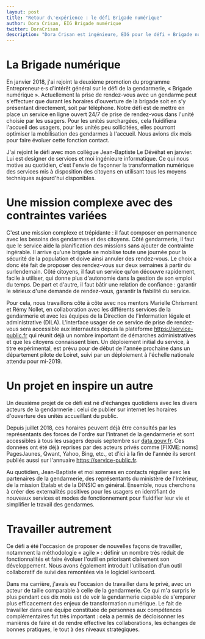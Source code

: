 ```yaml
---
layout: post
title: "Retour d\'expérience : le défi Brigade numérique"
author: Dora Crisan, EIG Brigade numérique
twitter: DoraCrisan
description: "Dora Crisan est ingénieure, EIG pour le défi « Brigade numérique » au ministère de l'intérieur, à la Direction générale de la gendarmerie nationale. Elle partage son vécu et les avancées du projet après 10 mois de travail."
---
```


# La Brigade numérique

En janvier 2018, j'ai rejoint la deuxième promotion du programme
Entrepreneur·e·s d'intérêt général sur le défi de la gendarmerie,
« Brigade numérique ». Actuellement la prise de rendez-vous avec un
gendarme peut s'effectuer que durant les horaires d'ouverture de la
brigade soit en s'y présentant directement, soit par téléphone. Notre
défi est de mettre en place un service en ligne ouvert 24/7 de prise
de rendez-vous dans l'unité choisie par les usagers. Pour les unités
surchargées, cela fluidifiera l'accueil des usagers, pour les unités
peu sollicitées, elles pourront optimiser la mobilisation des
gendarmes à l'accueil. Nous avions dix mois pour faire évoluer cette
fonction contact.

J'ai rejoint le défi avec mon collègue Jean-Baptiste Le Dévéhat en
janvier.  Lui est designer de services et moi ingénieure informatique.
Ce qui nous motive au quotidien, c'est l'envie de façonner la
transformation numérique des services mis à disposition des citoyens
en utilisant tous les moyens techniques aujourd'hui disponibles.

# Une mission complexe avec des contraintes variées

C'est une mission complexe et trépidante : il faut composer en
permanence avec les besoins des gendarmes et des citoyens. Côté
gendarmerie, il faut que le service aide la planification des missions
sans ajouter de contrainte ingérable. Il arrive qu'une brigade se
mobilise toute une journée pour la sécurité de la population et doive
ainsi annuler des rendez-vous. Le choix a donc été fait de proposer
des rendez-vous sur deux semaines à partir du surlendemain. Côté
citoyens, il faut un service qu'on découvre rapidement, facile à
utiliser, qui donne plus d'autonomie dans la gestion de son emploi du
temps. De part et d'autre, il faut bâtir une relation de confiance :
garantir le sérieux d'une demande de rendez-vous, garantir la
fiabilité du service.

Pour cela, nous travaillons côte à côte avec nos mentors Marielle
Chrisment et Rémy Nollet, en collaboration avec les différents
services de la gendarmerie et avec les équipes de la Direction de
l'information légale et administrative (DILA). L'interface usager de
ce service de prise de rendez-vous sera accessible aux internautes
depuis la plateforme https://service-public.fr qui réunit déjà un
nombre important de démarches administratives et que les citoyens
connaissent bien. Un déploiement initial du service, à titre
expérimental, est prévu pour de début de l'année prochaine dans un
département pilote de Loiret, suivi par un déploiement à l'échelle
nationale attendu pour mi-2019.

# Un projet en inspire un autre

Un deuxième projet de ce défi est né d'échanges quotidiens avec les
divers acteurs de la gendarmerie : celui de publier sur internet les
horaires d'ouverture des unités accueillant du public.

Depuis juillet 2018, ces horaires peuvent déjà être consultés par les
représentants des forces de l'ordre sur l'intranet de la gendarmerie
et sont accessibles à tous les usagers depuis septembre sur
[data.gouv.fr](https://www.data.gouv.fr/fr/datasets/liste-des-unites-de-gendarmerie-accueillant-du-public-comprenant-leur-geolocalisation-et-leurs-horaires-douverture/). Ces
données ont été déjà reprises par des acteurs privés comme [FIXME:
noms] PagesJaunes, Qwant, Yahoo, Bing, etc., et d'ici à la fin de
l'année ils seront publiés aussi sur l'annuaire
https://service-public.fr.

Au quotidien, Jean-Baptiste et moi sommes en contacts régulier avec
les partenaires de la gendarmerie, des représentants du ministère de
l'Intérieur, de la mission Etalab et de la DINSIC en général.
Ensemble, nous cherchons à créer des externalités positives pour les
usagers en identifiant de nouveaux services et modes de fonctionnement
pour fluidifier leur vie et simplifier le travail des gendarmes.

# Travailler autrement

Ce défi a été l'occasion de proposer de nouvelles façons de
travailler, notamment la méthodologie « agile » : définir un nombre
très réduit de fonctionnalités et faire évoluer l'outil en priorisant
clairement son développement.  Nous avons également introduit
l'utilisation d'un outil collaboratif de suivi des remontées via le
logiciel kanboard.

Dans ma carrière, j'avais eu l'occasion de travailler dans le privé,
avec un acteur de taille comparable à celle de la gendarmerie.  Ce qui
m'a surpris le plus pendant ces dix mois est de voir la gendarmerie
capable de s'emparer plus efficacement des enjeux de transformation
numérique.  Le fait de travailler dans une équipe constituée de
personnes aux compétences complémentaires fut très important : cela a
permis de décloisonner les manières de faire et de rendre effective
les collaborations, les échanges de bonnes pratiques, le tout à des
niveaux stratégiques.
